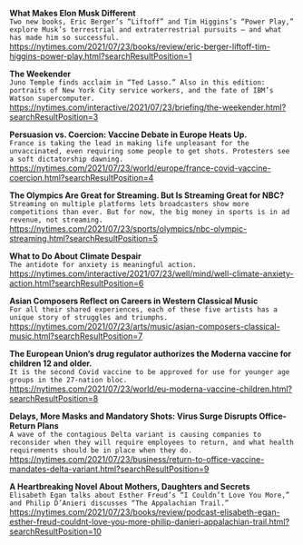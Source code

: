 **What Makes Elon Musk Different**\
`Two new books, Eric Berger’s “Liftoff” and Tim Higgins’s “Power Play,” explore Musk’s terrestrial and extraterrestrial pursuits — and what has made him so successful.`\
https://nytimes.com/2021/07/23/books/review/eric-berger-liftoff-tim-higgins-power-play.html?searchResultPosition=1

**The Weekender**\
`Juno Temple finds acclaim in “Ted Lasso.” Also in this edition: portraits of New York City service workers, and the fate of IBM’s Watson supercomputer.`\
https://nytimes.com/interactive/2021/07/23/briefing/the-weekender.html?searchResultPosition=3

**Persuasion vs. Coercion: Vaccine Debate in Europe Heats Up.**\
`France is taking the lead in making life unpleasant for the unvaccinated, even requiring some people to get shots. Protesters see a soft dictatorship dawning.`\
https://nytimes.com/2021/07/23/world/europe/france-covid-vaccine-coercion.html?searchResultPosition=4

**The Olympics Are Great for Streaming. But Is Streaming Great for NBC?**\
`Streaming on multiple platforms lets broadcasters show more competitions than ever. But for now, the big money in sports is in ad revenue, not streaming.`\
https://nytimes.com/2021/07/23/sports/olympics/nbc-olympic-streaming.html?searchResultPosition=5

**What to Do About Climate Despair**\
`The antidote for anxiety is meaningful action.`\
https://nytimes.com/interactive/2021/07/23/well/mind/well-climate-anxiety-action.html?searchResultPosition=6

**Asian Composers Reflect on Careers in Western Classical Music**\
`For all their shared experiences, each of these five artists has a unique story of struggles and triumphs.`\
https://nytimes.com/2021/07/23/arts/music/asian-composers-classical-music.html?searchResultPosition=7

**The European Union’s drug regulator authorizes the Moderna vaccine for children 12 and older.**\
`It is the second Covid vaccine to be approved for use for younger age groups in the 27-nation bloc.`\
https://nytimes.com/2021/07/23/world/eu-moderna-vaccine-children.html?searchResultPosition=8

**Delays, More Masks and Mandatory Shots: Virus Surge Disrupts Office-Return Plans**\
`A wave of the contagious Delta variant is causing companies to reconsider when they will require employees to return, and what health requirements should be in place when they do.`\
https://nytimes.com/2021/07/23/business/return-to-office-vaccine-mandates-delta-variant.html?searchResultPosition=9

**A Heartbreaking Novel About Mothers, Daughters and Secrets**\
`Elisabeth Egan talks about Esther Freud’s “I Couldn’t Love You More,” and Philip D’Anieri discusses “The Appalachian Trail.”`\
https://nytimes.com/2021/07/23/books/review/podcast-elisabeth-egan-esther-freud-couldnt-love-you-more-philip-danieri-appalachian-trail.html?searchResultPosition=10

